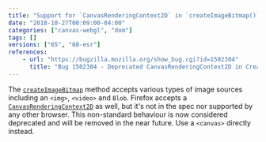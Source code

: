 ```yaml
---
title: "Support for `CanvasRenderingContext2D` in `createImageBitmap()` has been deprecated"
date: "2018-10-27T00:09:00-04:00"
categories: ["canvas-webgl", "dom"]
tags: []
versions: ["65", "68-esr"]
references:
    - url: "https://bugzilla.mozilla.org/show_bug.cgi?id=1502304"
      title: "Bug 1502304 - Deprecated CanvasRenderingContext2D in CreateImageBitmap"
---
```

The [`createImageBitmap`](https://developer.mozilla.org/docs/Web/API/WindowOrWorkerGlobalScope/createImageBitmap) method accepts various types of image sources including an `<img>`, `<video>` and `Blob`. Firefox accepts a [`CanvasRenderingContext2D`](https://developer.mozilla.org/docs/Web/API/CanvasRenderingContext2D) as well, but it's not in the spec nor supported by any other browser. This non-standard behaviour is now considered deprecated and will be removed in the near future. Use a `<canvas>` directly instead.

